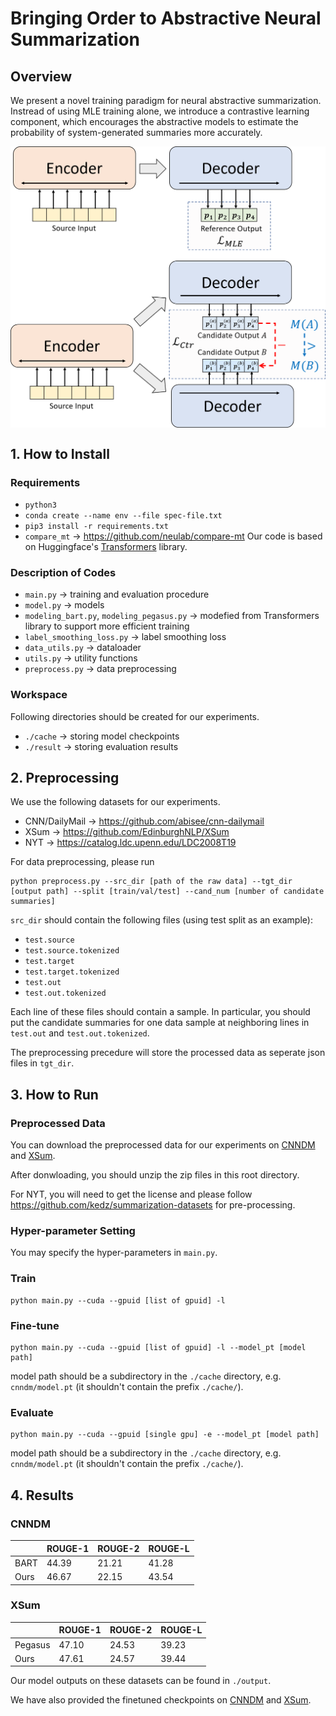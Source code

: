 # Bringing Order to Abstractive Neural Summarization


## Overview

We present a novel training paradigm for neural abstractive summarization.
Instread of using MLE training alone, we introduce a contrastive learning component, which encourages the abstractive models to estimate the probability of system-generated summaries more accurately.

<div  align="center">
 <img src="model.png" width = "550" alt="d" align=center />
</div>



## 1. How to Install

### Requirements
- `python3`
- `conda create --name env --file spec-file.txt`
- `pip3 install -r requirements.txt`
- `compare_mt` -> https://github.com/neulab/compare-mt
Our code is based on Huggingface's [Transformers](https://github.com/huggingface/transformers) library. 

### Description of Codes
- `main.py` -> training and evaluation procedure
- `model.py` -> models
- `modeling_bart.py`, `modeling_pegasus.py` -> modefied from Transformers library to support more efficient training
- `label_smoothing_loss.py` -> label smoothing loss
- `data_utils.py` -> dataloader
- `utils.py` -> utility functions
- `preprocess.py` -> data preprocessing

### Workspace
Following directories should be created for our experiments.
- `./cache` -> storing model checkpoints
- `./result` -> storing evaluation results

## 2. Preprocessing

We use the following datasets for our experiments.

- CNN/DailyMail -> https://github.com/abisee/cnn-dailymail
- XSum -> https://github.com/EdinburghNLP/XSum
- NYT -> https://catalog.ldc.upenn.edu/LDC2008T19

For data preprocessing, please run
```
python preprocess.py --src_dir [path of the raw data] --tgt_dir [output path] --split [train/val/test] --cand_num [number of candidate summaries]
```
`src_dir` should contain the following files (using test split as an example):
- `test.source`
- `test.source.tokenized`
- `test.target`
- `test.target.tokenized`
- `test.out`
- `test.out.tokenized`

Each line of these files should contain a sample. In particular, you should put the candidate summaries for one data sample at neighboring lines in `test.out` and `test.out.tokenized`.

The preprocessing precedure will store the processed data as seperate json files in `tgt_dir`.


## 3. How to Run

### Preprocessed Data
You can download the preprocessed data for our experiments on [CNNDM](https://drive.google.com/file/d/1WRvDBWfmC5W_32wNRrNa6lEP75Vx5cut/view?usp=sharing) and [XSum](https://drive.google.com/file/d/1nKx6RT4zNxO4hFy8y3dPbYV-GBu1Si-u/view?usp=sharing).

After donwloading, you should unzip the zip files in this root directory.

For NYT, you will need to get the license and please follow https://github.com/kedz/summarization-datasets for pre-processing.

### Hyper-parameter Setting
You may specify the hyper-parameters in `main.py`.

### Train
```
python main.py --cuda --gpuid [list of gpuid] -l
```
### Fine-tune
```
python main.py --cuda --gpuid [list of gpuid] -l --model_pt [model path]
```
model path should be a subdirectory in the `./cache` directory, e.g. `cnndm/model.pt` (it shouldn't contain the prefix `./cache/`).
### Evaluate
```
python main.py --cuda --gpuid [single gpu] -e --model_pt [model path]
```
model path should be a subdirectory in the `./cache` directory, e.g. `cnndm/model.pt` (it shouldn't contain the prefix `./cache/`).

## 4. Results

### CNNDM
|          | ROUGE-1 | ROUGE-2 | ROUGE-L |
|----------|---------|---------|---------|
| BART     | 44.39   | 21.21   | 41.28   |
| Ours     | 46.67   | 22.15   | 43.54   |

### XSum
|          | ROUGE-1 | ROUGE-2 | ROUGE-L |
|----------|---------|---------|---------|
| Pegasus  | 47.10   | 24.53   | 39.23   |
| Ours     | 47.61   | 24.57   | 39.44   |

Our model outputs on these datasets can be found in `./output`.

We have also provided the finetuned checkpoints on [CNNDM](https://drive.google.com/file/d/1CSFeZUUVFF4ComY6LgYwBpQJtqMgGllI/view?usp=sharing) and [XSum](https://drive.google.com/file/d/1yx9KhDY0CY8bLdYnQ9XhvfMwxoJ4Fz6N/view?usp=sharing).